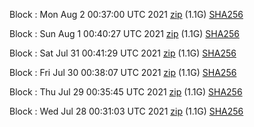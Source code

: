 Block [](https://testnet-insight.dashevo.org/insight/block/): Mon Aug  2 00:37:00 UTC 2021 [zip](https://dash-bootstrap.ams3.digitaloceanspaces.com/testnet/2021-08-02/bootstrap.dat.zip) (1.1G) [SHA256](https://dash-bootstrap.ams3.digitaloceanspaces.com/testnet/2021-08-02/sha256.txt)

Block [](https://testnet-insight.dashevo.org/insight/block/): Sun Aug  1 00:40:27 UTC 2021 [zip](https://dash-bootstrap.ams3.digitaloceanspaces.com/testnet/2021-08-01/bootstrap.dat.zip) (1.1G) [SHA256](https://dash-bootstrap.ams3.digitaloceanspaces.com/testnet/2021-08-01/sha256.txt)

Block [](https://testnet-insight.dashevo.org/insight/block/): Sat Jul 31 00:41:29 UTC 2021 [zip](https://dash-bootstrap.ams3.digitaloceanspaces.com/testnet/2021-07-31/bootstrap.dat.zip) (1.1G) [SHA256](https://dash-bootstrap.ams3.digitaloceanspaces.com/testnet/2021-07-31/sha256.txt)

Block [](https://testnet-insight.dashevo.org/insight/block/): Fri Jul 30 00:38:07 UTC 2021 [zip](https://dash-bootstrap.ams3.digitaloceanspaces.com/testnet/2021-07-30/bootstrap.dat.zip) (1.1G) [SHA256](https://dash-bootstrap.ams3.digitaloceanspaces.com/testnet/2021-07-30/sha256.txt)

Block [](https://testnet-insight.dashevo.org/insight/block/): Thu Jul 29 00:35:45 UTC 2021 [zip](https://dash-bootstrap.ams3.digitaloceanspaces.com/testnet/2021-07-29/bootstrap.dat.zip) (1.1G) [SHA256](https://dash-bootstrap.ams3.digitaloceanspaces.com/testnet/2021-07-29/sha256.txt)

Block [](https://testnet-insight.dashevo.org/insight/block/): Wed Jul 28 00:31:03 UTC 2021 [zip](https://dash-bootstrap.ams3.digitaloceanspaces.com/testnet/2021-07-28/bootstrap.dat.zip) (1.1G) [SHA256](https://dash-bootstrap.ams3.digitaloceanspaces.com/testnet/2021-07-28/sha256.txt)
